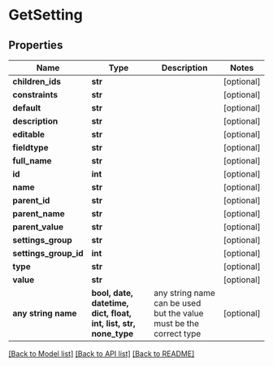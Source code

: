 # GetSetting


## Properties
Name | Type | Description | Notes
------------ | ------------- | ------------- | -------------
**children_ids** | **str** |  | [optional] 
**constraints** | **str** |  | [optional] 
**default** | **str** |  | [optional] 
**description** | **str** |  | [optional] 
**editable** | **str** |  | [optional] 
**fieldtype** | **str** |  | [optional] 
**full_name** | **str** |  | [optional] 
**id** | **int** |  | [optional] 
**name** | **str** |  | [optional] 
**parent_id** | **str** |  | [optional] 
**parent_name** | **str** |  | [optional] 
**parent_value** | **str** |  | [optional] 
**settings_group** | **str** |  | [optional] 
**settings_group_id** | **int** |  | [optional] 
**type** | **str** |  | [optional] 
**value** | **str** |  | [optional] 
**any string name** | **bool, date, datetime, dict, float, int, list, str, none_type** | any string name can be used but the value must be the correct type | [optional]

[[Back to Model list]](../README.md#documentation-for-models) [[Back to API list]](../README.md#documentation-for-api-endpoints) [[Back to README]](../README.md)



